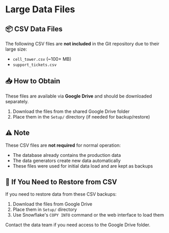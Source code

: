 # Large Data Files

## 📦 CSV Data Files

The following CSV files are **not included** in the Git repository due to their large size:

- `cell_tower.csv` (~100+ MB)
- `support_tickets.csv`

## 📥 How to Obtain

These files are available via **Google Drive** and should be downloaded separately.

1. Download the files from the shared Google Drive folder
2. Place them in the `Setup/` directory (if needed for backup/restore)

## ⚠️ Note

These CSV files are **not required** for normal operation:
- The database already contains the production data
- The data generators create new data automatically
- These files were used for initial data load and are kept as backups

## 🔧 If You Need to Restore from CSV

If you need to restore data from these CSV backups:

1. Download the files from Google Drive
2. Place them in `Setup/` directory
3. Use Snowflake's `COPY INTO` command or the web interface to load them

Contact the data team if you need access to the Google Drive folder.

